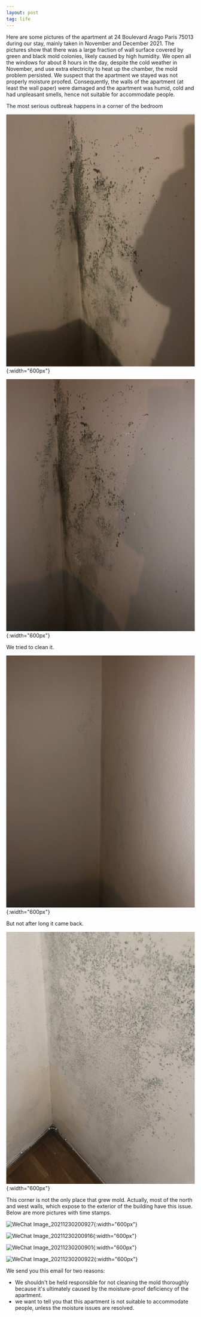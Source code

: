 ```yaml
---
layout: post
tag: life
---
```


Here are some pictures of the apartment at 24 Boulevard Arago Paris 75013 during our stay, mainly taken in November and December 2021. The pictures show that there was a large fraction of wall surface covered by green and black mold colonies, likely caused by high humidity. We open all the windows for about 8 hours in the day, despite the cold weather in November, and use extra electricity to heat up the chamber, the mold problem persisted. We suspect that the apartment we stayed was not properly moisture proofed. Consequently, the walls of the apartment (at least the wall paper) were damaged and the apartment was humid, cold and had unpleasant smells, hence not suitable for accommodate people.

The most serious outbreak happens in a corner of the bedroom

![IMG_0551.HEIC](/assets/images/2021/12/IMG_0551.HEIC.jpg){:width="600px"}

![IMG_0552.HEIC](/assets/images/2021/12/IMG_0552.HEIC.jpg){:width="600px"}

We tried to clean it.

![IMG_0622.HEIC](/assets/images/2021/12/IMG_0622.HEIC.jpg){:width="600px"}

But not after long it came back.

![IMG_0639.HEIC](/assets/images/2021/12/IMG_0639.HEIC.jpg){:width="600px"}

This corner is not the only place that grew mold. Actually, most of the north and west walls, which expose to the exterior of the building have this issue. Below are more pictures with time stamps.

![WeChat Image_20211230200927](/assets/images/2021/12/WeChat%20Image_20211230200927.png){:width="600px"}

![WeChat Image_20211230200916](/assets/images/2021/12/WeChat%20Image_20211230200916.png){:width="600px"}

![WeChat Image_20211230200901](/assets/images/2021/12/WeChat%20Image_20211230200901.png){:width="600px"}

![WeChat Image_20211230200922](/assets/images/2021/12/WeChat%20Image_20211230200922.png){:width="600px"}

We send you this email for two reasons:
- We shouldn't be held responsible for not cleaning the mold thoroughly because it's ultimately caused by the moisture-proof deficiency of the apartment.
- we want to tell you that this apartment is not suitable to accommodate people, unless the moisture issues are resolved.

